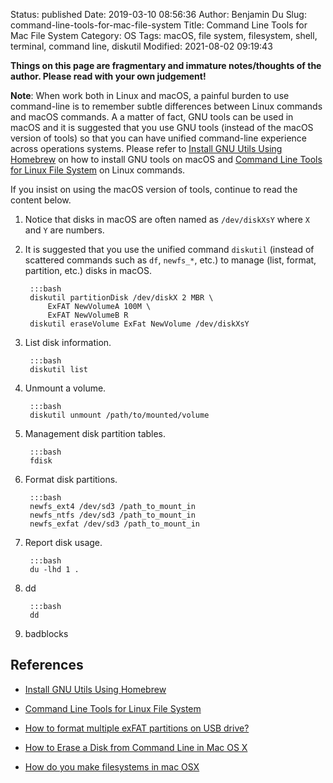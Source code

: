 Status: published
Date: 2019-03-10 08:56:36
Author: Benjamin Du
Slug: command-line-tools-for-mac-file-system
Title: Command Line Tools for Mac File System
Category: OS
Tags: macOS, file system, filesystem, shell, terminal, command line, diskutil
Modified: 2021-08-02 09:19:43

**Things on this page are fragmentary and immature notes/thoughts of the author. Please read with your own judgement!**

**Note**: When work both in Linux and macOS,
a painful burden to use command-line is to remember subtle differences between Linux commands and macOS commands.
A a matter of fact, 
GNU tools can be used in macOS
and it is suggested that you use GNU tools (instead of the macOS version of tools)
so that you can have unified command-line experience across operations systems.
Please refer to 
[Install GNU Utils Using Homebrew](http://www.legendu.net/en/blog/install-gnu-utils-using-homebrew)
on how to install GNU tools on macOS
and
[Command Line Tools for Linux File System](http://www.legendu.net/misc/blog/command-line-tools-for-linux-file-system/)
on Linux commands.


If you insist on using the macOS version of tools, 
continue to read the content below. 

1. Notice that disks in macOS are often named as `/dev/diskXsY`
    where `X` and `Y` are numbers.

2. It is suggested that you use the unified command `diskutil` 
    (instead of scattered commands such as `df`, `newfs_*`, etc.)
    to manage (list, format, partition, etc.) disks in macOS.

        :::bash
        diskutil partitionDisk /dev/diskX 2 MBR \
            ExFAT NewVolumeA 100M \
            ExFAT NewVolumeB R
        diskutil eraseVolume ExFat NewVolume /dev/diskXsY


3. List disk information.

        :::bash
        diskutil list

4. Unmount a volume.

        :::bash
        diskutil unmount /path/to/mounted/volume

2. Management disk partition tables.

        :::bash
        fdisk

3. Format disk partitions.

        :::bash
        newfs_ext4 /dev/sd3 /path_to_mount_in
        newfs_ntfs /dev/sd3 /path_to_mount_in
        newfs_exfat /dev/sd3 /path_to_mount_in

4. Report disk usage.

        :::bash
        du -lhd 1 .

5. dd

        :::bash
        dd

6. badblocks

## References

- [Install GNU Utils Using Homebrew](http://www.legendu.net/en/blog/install-gnu-utils-using-homebrew)

- [Command Line Tools for Linux File System](http://www.legendu.net/misc/blog/command-line-tools-for-linux-file-system/)

- [How to format multiple exFAT partitions on USB drive?](https://apple.stackexchange.com/questions/218818/how-to-format-multiple-exfat-partitions-on-usb-drive)

- [How to Erase a Disk from Command Line in Mac OS X](https://osxdaily.com/2016/08/30/erase-disk-command-line-mac/)

- [How do you make filesystems in mac OSX](https://unix.stackexchange.com/questions/271826/how-do-you-make-filesystems-in-mac-osx)
